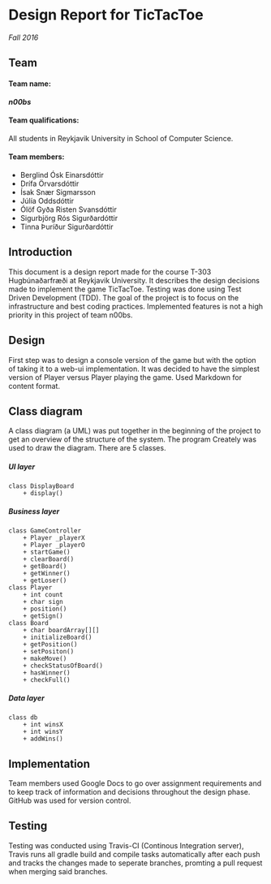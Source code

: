 # Design Report for TicTacToe
*Fall 2016*
## Team
#### Team name: 
***n00bs***

#### Team qualifications: 
All students in Reykjavik University in School of Computer Science.

#### Team members:
* Berglind Ósk Einarsdóttir
* Drífa Örvarsdóttir
* Ísak Snær Sigmarsson
* Júlía Oddsdóttir
* Ólöf Gyða Risten Svansdóttir
* Sigurbjörg Rós Sigurðardóttir
* Tinna Þuríður Sigurðardóttir

## Introduction
This document is a design report made for the course T-303 Hugbúnaðarfræði at Reykjavik University. It describes the design decisions made to implement the game TicTacToe. Testing was done using Test Driven Development (TDD). The goal of the project is to focus on the infrastructure and best coding practices. Implemented features is not a high priority in this project of team n00bs.

## Design
First step was to design a console version of the game but with the option of taking it to a web-ui implementation. It was decided to have the simplest version of Player versus Player playing the game. 
Used Markdown for content format.

## Class diagram
A class diagram (a UML) was put together in the beginning of the project to get an overview of the structure of the system. The program Creately was used to draw the diagram. 
There are 5 classes.

##### UI layer
	class DisplayBoard
		+ display()
##### Business layer
	class GameController
		+ Player _playerX
		+ Player _playerO
		+ startGame()
		+ clearBoard()
		+ getBoard()
		+ getWinner()
		+ getLoser()
	class Player
		+ int count
		+ char sign
		+ position()
		+ getSign()
	class Board
		+ char boardArray[][]
		+ initializeBoard()
		+ getPosition()
		+ setPositon()
		+ makeMove()
		+ checkStatusOfBoard()
		+ hasWinner()
		+ checkFull()
##### Data layer
	class db
		+ int winsX
		+ int winsY
		+ addWins()

																				
## Implementation
Team members used Google Docs to go over assignment requirements and to keep track of information and decisions throughout the design phase. 
GitHub was used for version control. 

## Testing
Testing was conducted using Travis-CI (Continous Integration server), Travis runs all gradle build and compile tasks automatically after each push and tracks the changes made to seperate branches, promting a pull request when merging said branches.  
